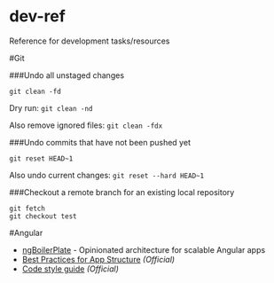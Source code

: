 dev-ref
=======

Reference for development tasks/resources

#Git

###Undo all unstaged changes

`git clean -fd`

Dry run: `git clean -nd`

Also remove ignored files: `git clean -fdx`

###Undo commits that have not been pushed yet

`git reset HEAD~1`

Also undo current changes: `git reset --hard HEAD~1`

###Checkout a remote branch for an existing local repository

```
git fetch
git checkout test
```

#Angular

- [ngBoilerPlate](https://github.com/ngbp/ngbp) - Opinionated architecture for scalable Angular apps
- [Best Practices for App Structure](https://docs.google.com/document/d/1XXMvReO8-Awi1EZXAXS4PzDzdNvV6pGcuaF4Q9821Es/pub) *(Official)*
- [Code style guide](https://google-styleguide.googlecode.com/svn/trunk/angularjs-google-style.html)  *(Official)*


